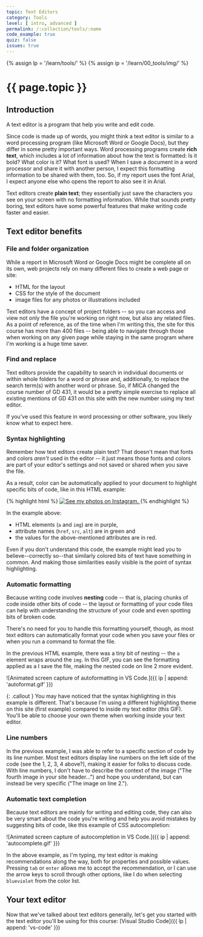```yaml
---
topic: Text Editors
category: Tools
level: [ intro, advanced ]
permalink: /:collection/tools/:name
code_example: true
quiz: false
issues: true
---
```


{% assign lp = '/learn/tools/' %}
{% assign ip = '/learn/00_tools/img/' %}


# {{ page.topic }}

## Introduction
A text editor is a program that help you write and edit code.

Since code is made up of words, you might think a text editor is similar to a word processing program (like Microsoft Word or Google Docs), but they differ in some pretty important ways. Word processing programs create **rich text**, which includes a lot of information about how the text is formatted: Is it bold? What color is it? What font is used? When I save a document in a word processor and share it with another person, I expect this formatting information to be shared with them, too. So, if my report uses the font Arial, I expect anyone else who opens the report to also see it in Arial. 

Text editors create **plain text**; they essentially just save the characters you see on your screen with no formatting information. While that sounds pretty boring, text editors have some powerful features that make writing code faster and easier.

## Text editor benefits

### File and folder organization
While a report in Microsoft Word or Google Docs might be complete all on its own, web projects rely on many different files to create a web page or site:
- HTML for the layout
- CSS for the style of the document
- image files for any photos or illustrations included

Text editors have a concept of project folders -- so you can access and view not only the file you're working on right now, but also any related files. As a point of reference, as of the time when I'm writing this, the site for this course has more than 400 files -- being able to navigate through those when working on any given page while staying in the same program where I'm working is a huge time saver.

### Find and replace
Text editors provide the capability to search in individual documents or within whole folders for a word or phrase and, additionally, to replace the search term(s) with another word or phrase. So, if MICA changed the course number of GD 431, it would be a pretty simple exercise to replace all existing mentions of GD 431 on this site with the new number using my text editor.

If you've used this feature in word processing or other software, you likely know what to expect here.

### Syntax highlighting
Remember how text editors create plain text? That doesn't mean that fonts and colors _aren't_ used in the editor -- it just means those fonts and colors are part of your editor's settings and not saved or shared when you save the file.

As a result, color can be automatically applied to your document to highlight specific bits of code, like in this HTML example: 

{% highlight html %}
<a href="https://www.instagram.com/">
  <img src="/images/icon-insta.png" alt="See my photos on Instagram.">
</a>
{% endhighlight %}

In the example above:
- HTML elements (`a` and `img`) are in purple,
- attribute names (`href`, `src`, `alt`) are in green and
- the values for the above-mentioned attributes are in red.

Even if you don't understand this code, the example might lead you to believe--correctly so--that similarly colored bits of text have something in common. And making those similarities easily visible is the point of syntax highlighting.

### Automatic formatting
Because writing code involves **nesting** code -- that is, placing chunks of code inside other bits of code -- the layout or formatting of your code files can help with understanding the structure of your code and even spotting bits of broken code.

There's no need for you to handle this formatting yourself, though, as most text editors can automatically format your code when you save your files or when you run a command to format the file. 

In the previous HTML example, there was a tiny bit of nesting -- the `a` element wraps around the `img`.  In this GIF, you can see the formatting applied as a I save the file, making the nested code on line 2 more evident.

![Animated screen capture of autoformatting in VS Code.]({{ ip | append: 'autoformat.gif' }})

{: .callout }
You may have noticed that the syntax highlighting in this example is different. That's because I'm using a different highlighting theme on this site (first example) compared to inside my text editor (this GIF). You'll be able to choose your own theme when working inside your text editor.

### Line numbers
In the previous example, I was able to refer to a specific section of code by its line number. Most text editors display line numbers on the left side of the code (see the 1, 2, 3, 4 above?), making it easier for folks to discuss code. With  line numbers, I don't have to describe the context of the image ("The fourth image in your site header...") and hope you understand, but can instead be very specific ("The image on line 2.").

### Automatic text completion
Because text editors are mainly for writing and editing code, they can also be very smart about the code you're writing and help you avoid mistakes by suggesting bits of code, like this example of CSS autocompletion:

![Animated screen capture of autocompletion in VS Code.]({{ ip | append: 'autocomplete.gif' }})

In the above example, as I'm typing, my text editor is making recommendations along the way, both for properties and possible values. Pressing `tab` or `enter` allows me to accept the recommendation, or I can use the arrow keys to scroll through other options, like I do when selecting `blueviolet` from the color list.

## Your text editor
Now that we've talked about text editors generally, let's get you started with the text editor you'll be using for this course: [Visual Studio Code]({{ lp | append: 'vs-code' }})
